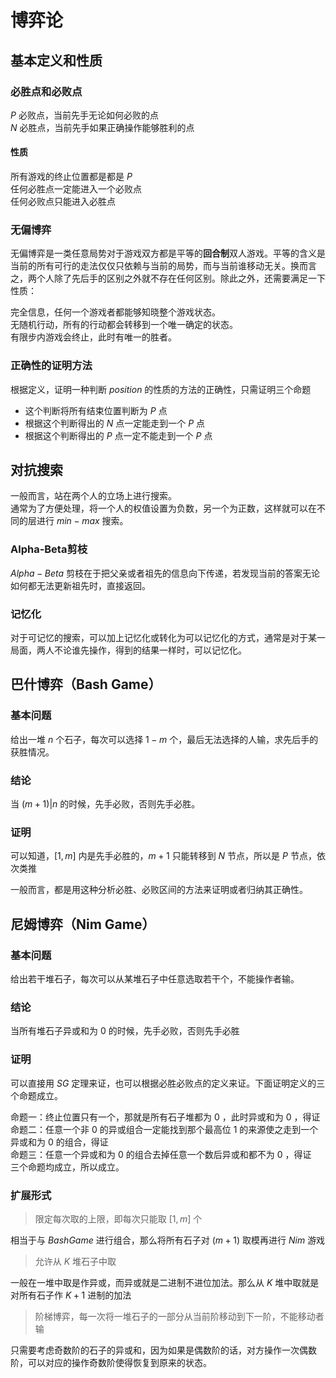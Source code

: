 # 博弈论

## 基本定义和性质

### 必胜点和必败点

$P$ 必败点，当前先手无论如何必败的点  
$N$ 必胜点，当前先手如果正确操作能够胜利的点

#### 性质

所有游戏的终止位置都是都是 $P$   
任何必胜点一定能进入一个必败点  
任何必败点只能进入必胜点

### 无偏博弈

无偏博弈是一类任意局势对于游戏双方都是平等的**回合制**双人游戏。平等的含义是当前的所有可行的走法仅仅只依赖与当前的局势，而与当前谁移动无关。换而言之，两个人除了先后手的区别之外就不存在任何区别。除此之外，还需要满足一下性质：  

完全信息，任何一个游戏者都能够知晓整个游戏状态。  
无随机行动，所有的行动都会转移到一个唯一确定的状态。  
有限步内游戏会终止，此时有唯一的胜者。

### 正确性的证明方法

根据定义，证明一种判断 $position$ 的性质的方法的正确性，只需证明三个命题

- 这个判断将所有结束位置判断为 $P$ 点
- 根据这个判断得出的 $N$ 点一定能走到一个 $P$ 点
- 根据这个判断得出的 $P$ 点一定不能走到一个 $P$ 点

## 对抗搜索
一般而言，站在两个人的立场上进行搜索。  
通常为了方便处理，将一个人的权值设置为负数，另一个为正数，这样就可以在不同的层进行 $min-max$ 搜索。

### Alpha-Beta剪枝
$Alpha-Beta$ 剪枝在于把父亲或者祖先的信息向下传递，若发现当前的答案无论如何都无法更新祖先时，直接返回。

### 记忆化
对于可记忆的搜索，可以加上记忆化或转化为可以记忆化的方式，通常是对于某一局面，两人不论谁先操作，得到的结果一样时，可以记忆化。

## 巴什博弈（Bash Game）

### 基本问题

给出一堆 $n$ 个石子，每次可以选择 $1-m$ 个，最后无法选择的人输，求先后手的获胜情况。

### 结论

当 $(m+1)|n$ 的时候，先手必败，否则先手必胜。

### 证明

可以知道，$[1,m]$ 内是先手必胜的，$m+1$ 只能转移到 $N$ 节点，所以是 $P$ 节点，依次类推

一般而言，都是用这种分析必胜、必败区间的方法来证明或者归纳其正确性。

## 尼姆博弈（Nim Game）

### 基本问题

给出若干堆石子，每次可以从某堆石子中任意选取若干个，不能操作者输。

### 结论

当所有堆石子异或和为 $0$ 的时候，先手必败，否则先手必胜

### 证明

可以直接用 $SG$ 定理来证，也可以根据必胜必败点的定义来证。下面证明定义的三个命题成立。

命题一：终止位置只有一个，那就是所有石子堆都为 $0$ ，此时异或和为 $0$ ，得证  
命题二：任意一个非 $0$ 的异或组合一定能找到那个最高位 $1$ 的来源使之走到一个异或和为 $0$ 的组合，得证  
命题三：任意一个异或和为 $0$ 的组合去掉任意一个数后异或和都不为 $0$ ，得证  
三个命题均成立，所以成立。

### 扩展形式

> 限定每次取的上限，即每次只能取 $[1,m]$ 个

相当于与 $Bash Game$ 进行组合，那么将所有石子对 $(m+1)$ 取模再进行 $Nim$ 游戏

> 允许从 $K$ 堆石子中取

一般在一堆中取是作异或，而异或就是二进制不进位加法。那么从 $K$ 堆中取就是对所有石子作 $K+1$ 进制的加法

> 阶梯博弈，每一次将一堆石子的一部分从当前阶移动到下一阶，不能移动者输

只需要考虑奇数阶的石子的异或和，因为如果是偶数阶的话，对方操作一次偶数阶，可以对应的操作奇数阶使得恢复到原来的状态。

